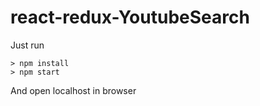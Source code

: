 # react-redux-YoutubeSearch

Just run 

```
> npm install
> npm start
```

And open localhost in browser
